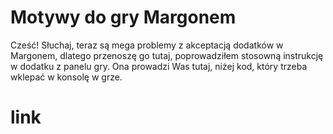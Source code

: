 # Motywy do gry Margonem
Cześć!
Słuchaj, teraz są mega problemy z akceptacją dodatków w Margonem, dlatego przenoszę go tutaj, poprowadziłem stosowną instrukcję w dodatku z panelu gry. Ona prowadzi Was tutaj, niżej kod, który trzeba wklepać w konsolę w grze.
# link
